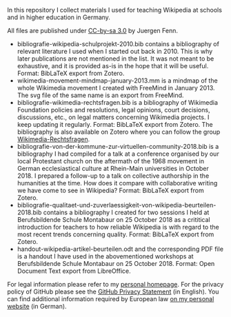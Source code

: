 In this repository I collect materials I used for teaching Wikipedia at schools and in higher education in Germany.

All files are published under [CC-by-sa 3.0](https://creativecommons.org/licenses/by-sa/3.0/legalcode) by Juergen Fenn.

* bibliografie-wikipedia-schulprojekt-2010.bib contains a bibliography of relevant literature I used when I started out back in 2010. This is why later publications are not mentioned in the list. It was not meant to be exhaustive, and it is provided as-is in the hope that it will be useful. Format: BibLaTeX export from Zotero.
* wikimedia-movement-mindmap-january-2013.mm is a mindmap of the whole Wikimedia movement I created with FreeMind in January 2013. The svg file of the same name is an export from FreeMind. 
* bibliografie-wikimedia-rechtsfragen.bib is a bibliography of Wikimedia Foundation policies and resolutions, legal opinions, court decisions, discussions, etc., on  legal matters concerning Wikimedia projects. I keep updating it regularly. Format: BibLaTeX export from Zotero. The bibliography is also available on Zotero where you can follow the group [Wikimedia-Rechtsfragen](https://www.zotero.org/groups/2249241/wikimedia-rechtsfragen).
* bibliografie-von-der-kommune-zur-virtuellen-community-2018.bib is a bibliography I had compiled for a talk at a conference organised by our local Protestant church on the aftermath of the 1968 movement in German ecclesiastical culture at Rhein-Main universities in October 2018. I prepared a follow-up to a talk on collective authorship in the humanities at the time. How does it compare with collaborative writing we have come to see in Wikipedia? Format: BibLaTeX export from Zotero.
* bibliografie-qualitaet-und-zuverlaessigkeit-von-wikipedia-beurteilen-2018.bib contains a bibliography I created for two sessions I held at Berufsbildende Schule Montabaur on 25 October 2018 as a crititical introduction for teachers to how reliable Wikipedia is with regard to the most recent trends concerning quality. Format: BibLaTeX export from Zotero.
* handout-wikipedia-artikel-beurteilen.odt and the corresponding PDF file is a handout I have used in the abovementioned workshops at Berufsbildende Schule Montabaur on 25 October 2018. Format: Open Document Text export from LibreOffice.

For legal information please refer to my [personal homepage](http://juergenfenn.de/impressum.html). For the privacy policy of GitHub please see the [GitHub Privacy Statement](https://help.github.com/articles/github-privacy-statement/) (in English). You can find additional information required by European law [on my personal website](http://juergenfenn.de/datenschutz.html) (in German).
